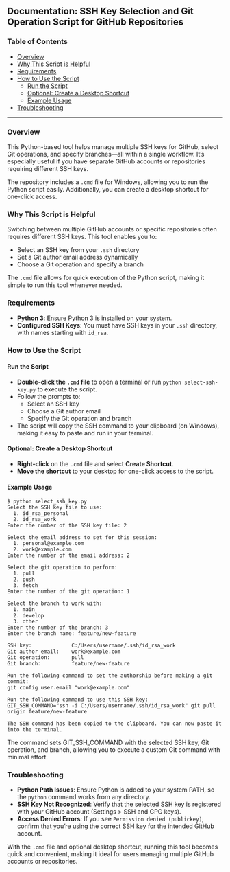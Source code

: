 ## Documentation: SSH Key Selection and Git Operation Script for GitHub Repositories

### Table of Contents

- [Overview](#overview)
- [Why This Script is Helpful](#why-this-script-is-helpful)
- [Requirements](#requirements)
- [How to Use the Script](#how-to-use-the-script)
   - [Run the Script](#run-the-script)
   - [Optional: Create a Desktop Shortcut](#optional-create-a-desktop-shortcut)
   - [Example Usage](#example-usage)
- [Troubleshooting](#troubleshooting)

---

### Overview

This Python-based tool helps manage multiple SSH keys for GitHub, select Git operations, and specify branches—all within a single workflow. It’s especially useful if you have separate GitHub accounts or repositories requiring different SSH keys.

The repository includes a `.cmd` file for Windows, allowing you to run the Python script easily. Additionally, you can create a desktop shortcut for one-click access.

### Why This Script is Helpful

Switching between multiple GitHub accounts or specific repositories often requires different SSH keys. This tool enables you to:

- Select an SSH key from your `.ssh` directory
- Set a Git author email address dynamically
- Choose a Git operation and specify a branch

The `.cmd` file allows for quick execution of the Python script, making it simple to run this tool whenever needed.

### Requirements

- **Python 3**: Ensure Python 3 is installed on your system.
- **Configured SSH Keys**: You must have SSH keys in your `.ssh` directory, with names starting with `id_rsa`.

### How to Use the Script

#### Run the Script

- **Double-click the `.cmd` file** to open a terminal or run `python select-ssh-key.py` to execute the script.
- Follow the prompts to:
  - Select an SSH key
  - Choose a Git author email
  - Specify the Git operation and branch
- The script will copy the SSH command to your clipboard (on Windows), making it easy to paste and run in your terminal.

#### Optional: Create a Desktop Shortcut

- **Right-click** on the `.cmd` file and select **Create Shortcut**.
- **Move the shortcut** to your desktop for one-click access to the script.

#### Example Usage

```plaintext
$ python select_ssh_key.py
Select the SSH key file to use:
  1. id_rsa_personal
  2. id_rsa_work
Enter the number of the SSH key file: 2

Select the email address to set for this session:
  1. personal@example.com
  2. work@example.com
Enter the number of the email address: 2

Select the git operation to perform:
  1. pull
  2. push
  3. fetch
Enter the number of the git operation: 1

Select the branch to work with:
  1. main
  2. develop
  3. other
Enter the number of the branch: 3
Enter the branch name: feature/new-feature

SSH key:             C:/Users/username/.ssh/id_rsa_work
Git author email:    work@example.com
Git operation:       pull
Git branch:          feature/new-feature

Run the following command to set the authorship before making a git commit:
git config user.email "work@example.com"

Run the following command to use this SSH key:
GIT_SSH_COMMAND="ssh -i C:/Users/username/.ssh/id_rsa_work" git pull origin feature/new-feature

The SSH command has been copied to the clipboard. You can now paste it into the terminal.
```

The command sets GIT_SSH_COMMAND with the selected SSH key, Git operation, and branch, allowing you to execute a custom Git command with minimal effort.

### Troubleshooting

- **Python Path Issues**: Ensure Python is added to your system PATH, so the `python` command works from any directory.
- **SSH Key Not Recognized**: Verify that the selected SSH key is registered with your GitHub account (Settings > SSH and GPG keys).
- **Access Denied Errors**: If you see `Permission denied (publickey)`, confirm that you’re using the correct SSH key for the intended GitHub account.

With the `.cmd` file and optional desktop shortcut, running this tool becomes quick and convenient, making it ideal for users managing multiple GitHub accounts or repositories.
